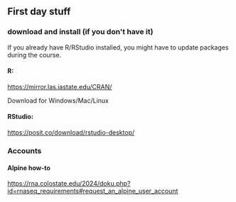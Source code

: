 ## First day stuff

### download and install (if you don't have it)

If you already have R/RStudio installed, you might have to update packages during the course.

#### R:

https://mirror.las.iastate.edu/CRAN/

Download for Windows/Mac/Linux

#### RStudio:

https://posit.co/download/rstudio-desktop/

###  Accounts

#### Alpine how-to

https://rna.colostate.edu/2024/doku.php?id=rnaseq_requirements#request_an_alpine_user_account

